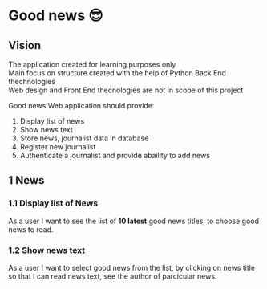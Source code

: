 # Good news :sunglasses:

## Vision 

The application created for learning purposes only \
Main focus on structure created with the help of Python Back End thechnologies \
Web design and Front End thecnologies are not in scope of this project

Good news Web application should provide:

1. Display list of news
2. Show news text 
3. Store news, journalist data in database
4. Register new journalist
5. Authenticate a journalist and provide abaility to add news

## 1 News
### 1.1 Display list of News
As a user I want to see the list of **10 latest** good news titles, to choose  good news to read. 

### 1.2 Show news text 
As a user I want to select good news from the list, by clicking on news title so that I can read news text, see the author of parcicular news. 





